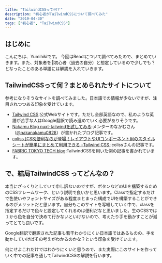 ```yaml
---
title: "TailwindCSSって何？"
description: "初心者がTailwindCSSについて調べてみた"
date: "2019-04-30"
tags: ["初心者", "TailwindCSS"]
---
```


## はじめに
こんにちは、Yumihikiです。
今回はReactについて調べてみたので、まとめていきます。また、対象者を初心者（過去の自分）と想定しているので少しでも？となったことのある単語には解説を入れていきます。

## TailwindCSSって何？まとめられたサイトについて
参考になりそうなサイトを調べてみました。日本語での情報が少ないですが、注目されつつある印象を受けています。
- [Tailwind CSS](https://tailwindcss.com/docs/what-is-tailwind/):公式Webサイトです。ただし全部英語なので、私のような英語が苦手な人はGoogle翻訳で読み進めていく必要がありそうです。
- [Nakamu Blog nuxt-tailwindを試してみる](https://blog.nakamu.life/posts/start-nuxt-tailwind):メンターのなかむさん（[@nakanakamu0828](https://twitter.com/nakanakamu0828)）が書かれたブログ記事です。
- [coliss [CSS]便利なのが登場！レイアウトやUIコンポーネント用のスタイルシートが簡単にまとめて利用できる -Tailwind CSS
](https://coliss.com/articles/build-websites/operation/css/utility-first-css-framework-tailwindcss.html):colissさんの記事です。
- [FABRIC TOKYO TECH blog](https://medium.com/fabric-tokyo-engineering/nuxt-js-tailwind-css-%E3%81%A7%E7%88%86%E9%80%9F%E3%82%B3%E3%83%BC%E3%83%9D%E3%83%AC%E3%83%BC%E3%83%88%E3%82%B5%E3%82%A4%E3%83%88%E4%BD%9C%E6%88%90-da2564d73f90):TailwindCSSを用いた例の記事を書かれています。

## で、結局TailwindCSS ってどんなの？
本当にざっくりとしていて申し訳ないのですが、ボタンなどのUIを構築するためのCSSフレームワーク、という説明で良いかと思います。Classで指定するだけで色使いやフォントサイズがある程度まとまった構成でUIを構築することができるのがメリットだと思います。自分もこのサイトを写経していく中で、classを指定するだけで色々と設定してくれるのは便利だなと思いました。生のCSSでは１から色を自分で決めて行かないといけないので、考えたり手を動かすことが減ってとても良いです。

Google翻訳で翻訳された記事も若干わかりにくい日本語ではあるものの、手を動かしていけばその考えがわかるのかな？という印象を受けています。

何にせよこれだけではわかりにくいと思うので、また実際にこのサイトを作っていく中での記事を通してTailwindCSSの解説を行います。